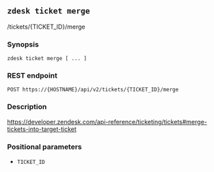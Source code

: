 ## `zdesk ticket merge`

/tickets/{TICKET_ID}/merge

### Synopsis

    zdesk ticket merge [ ... ]

### REST endpoint

    POST https://{HOSTNAME}/api/v2/tickets/{TICKET_ID}/merge

### Description

https://developer.zendesk.com/api-reference/ticketing/tickets#merge-tickets-into-target-ticket

### Positional parameters

* `TICKET_ID`

